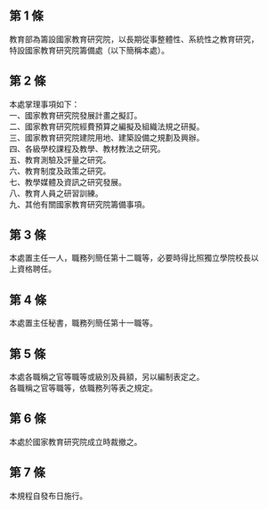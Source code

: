 第 1 條
-------
教育部為籌設國家教育研究院，以長期從事整體性、系統性之教育研究，  
特設國家教育研究院籌備處（以下簡稱本處）。

第 2 條
-------
本處掌理事項如下：  
一、國家教育研究院發展計畫之擬訂。   
二、國家教育研究院經費預算之編擬及組織法規之研擬。   
三、國家教育研究院建院用地、建築設備之規劃及興辦。   
四、各級學校課程及教學、教材教法之研究。   
五、教育測驗及評量之研究。   
六、教育制度及政策之研究。   
七、教學媒體及資訊之研究發展。   
八、教育人員之研習訓練。   
九、其他有關國家教育研究院籌備事項。

第 3 條
-------
本處置主任一人，職務列簡任第十二職等，必要時得比照獨立學院校長以  
上資格聘任。

第 4 條
-------
本處置主任秘書，職務列簡任第十一職等。

第 5 條
-------
本處各職稱之官等職等或級別及員額，另以編制表定之。  
各職稱之官等職等，依職務列等表之規定。

第 6 條
-------
本處於國家教育研究院成立時裁撤之。

第 7 條
-------
本規程自發布日施行。

